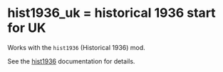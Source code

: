 # hist1936_uk = historical 1936 start for UK

Works with the `hist1936` (Historical 1936) mod.

See the [hist1936](hist1936.md) documentation for details.

